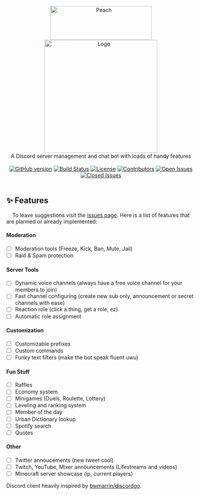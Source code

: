 <p align="center">
 <img alt="Peach" width="270" height="90" src="https://raw.githubusercontent.com/peach-bot/Peach/master/assets/title.png"></img><br>
 <img alt="Logo" width="300" height="300" src="https://raw.githubusercontent.com/peach-bot/Peach/master/assets/logo.png"></img><br>
 A Discord server management and chat bot with loads of handy features<br><br>
 <a href="https://github.com/peach-bot/Peach/releases"><img src="https://img.shields.io/github/v/release/peach-bot/peach?color=brightgreen&include_prereleases&style=flat-square" alt="GitHub version"></img></a>
 <a href="https://travis-ci.com/peach-bot/Peach/branches"><img src="https://img.shields.io/travis/com/peach-bot/Peach/master?style=flat-square" alt="Build Status"></img></a>
 <a href="https://github.com/peach-bot/Peach/blob/master/LICENSE"><img src="https://img.shields.io/github/license/peach-bot/Peach?color=brightgreen&style=flat-square" alt="License"></img></a>
 <a href="#contributors"><img src="https://img.shields.io/github/contributors/peach-bot/Peach?style=flat-square" alt="Contributors"></img></a>
 <a href="https://github.com/peach-bot/Peach/issues"><img src="https://img.shields.io/github/issues-raw/peach-bot/peach?style=flat-square" alt="Open Issues"></img></a>
 <a href="https://github.com/peach-bot/Peach/issues"><img src="https://img.shields.io/github/issues-closed-raw/peach-bot/peach?color=brightgreen&style=flat-square" alt="Closed Issues"></img></a><br><br>
</p>

<!--[**Try all features today and for free**](http://bit.ly/peachbot)-->

## ✨ Features
<img src=https://user-images.githubusercontent.com/45462701/67280986-b47c5c00-f4ce-11e9-8c9c-5ab70ec5e392.png width=12px></img>
To leave suggestions visit the [issues page](https://github.com/peach-bot/Peach/issues). Here is a list of features that are planned or already implemented:

#### Moderation
 - [ ] Moderation tools (Freeze, Kick, Ban, Mute, Jail)
 - [ ] Raid & Spam protection

#### Server Tools
 - [ ] Dynamic voice channels (always have a free voice channel for your members to join)
 - [ ] Fast channel configuring (create new sub only, announcement or secret channels with ease)
 - [ ] Reaction role (click a thing, get a role, ez)
 - [ ] Automatic role assignment

#### Customization
 - [ ] Customizable prefixes
 - [ ] Custom commands
 - [ ] Funky text filters (make the bot speak fluent uwu)

#### Fun Stuff
 - [ ] Raffles
 - [ ] Economy system
 - [ ] Minigames (Duels, Roulette, Lottery)
 - [ ] Leveling and ranking system
 - [ ] Member of the day
 - [ ] Urban Dictionary lookup
 - [ ] Spotify search
 - [ ] Quotes

#### Other
 - [ ] Twitter annoucements (new tweet cool)
 - [ ] Twitch, YouTube, Mixer announcements (Lifestreams and videos)
 - [ ] Minecraft server showcase (ip, current players)

Discord client heavily inspired by [bwmarrin/discordgo](https://github.com/bwmarrin/discordgo).